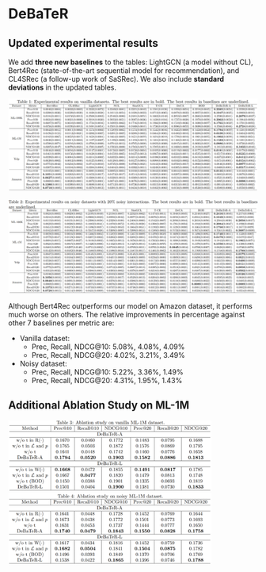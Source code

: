 # DeBaTeR

## Updated experimental results

We add **three new baselines** to the tables: LightGCN (a model without CL), Bert4Rec (state-of-the-art sequential model for recommendation), and CL4SRec (a follow-up work of SaSRec). We also include **standard deviations** in the updated tables.

![](exp_vanilla.png)

![](exp_noisy.png)

Although Bert4Rec outperforms our model on Amazon dataset, it performs much worse on others. The relative improvements in percentage against other 7 baselines per metric are:

- Vanilla dataset:
  - Prec, Recall, NDCG@10: 5.08%, 4.08%, 4.09%
  - Prec, Recall, NDCG@20: 4.02%, 3.21%, 3.49%
- Noisy dataset:
  - Prec, Recall, NDCG@10: 5.22%, 3.36%, 1.49%
  - Prec, Recall, NDCG@20: 4.31%, 1.95%, 1.43%



## Additional Ablation Study on ML-1M

<img src="./abla_vanilla.png" style="zoom:40%" />

<img src="./abla_noisy.png" style="zoom:40%" />

